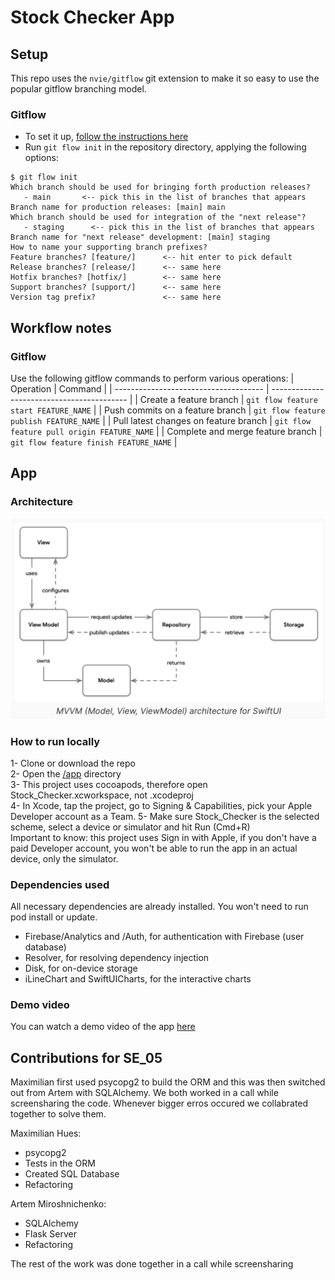 # Stock Checker App

## Setup

This repo uses the `nvie/gitflow` git extension to make it so easy to use the
popular gitflow branching model.

### Gitflow

- To set it up, [follow the instructions here](https://github.com/nvie/gitflow/wiki/Installation)
- Run `git flow init` in the repository directory, applying the following options:

```
$ git flow init
Which branch should be used for bringing forth production releases?
   - main       <-- pick this in the list of branches that appears
Branch name for production releases: [main] main
Which branch should be used for integration of the "next release"?
   - staging      <-- pick this in the list of branches that appears
Branch name for "next release" development: [main] staging
How to name your supporting branch prefixes?
Feature branches? [feature/]      <-- hit enter to pick default
Release branches? [release/]      <-- same here
Hotfix branches? [hotfix/]        <-- same here
Support branches? [support/]      <-- same here
Version tag prefix?               <-- same here
```

## Workflow notes

### Gitflow

Use the following gitflow commands to perform various operations:
| Operation | Command |
| ------------------------------------- | ------------------------------------------ |
| Create a feature branch | `git flow feature start FEATURE_NAME` |
| Push commits on a feature branch | `git flow feature publish FEATURE_NAME` |
| Pull latest changes on feature branch | `git flow feature pull origin FEATURE_NAME` |
| Complete and merge feature branch | `git flow feature finish FEATURE_NAME` |

## App

### Architecture
![mvvm](./mvvm.png)

### How to run locally
1- Clone or download the repo  
2- Open the [/app](./app) directory  
3- This project uses cocoapods, therefore open Stock_Checker.xcworkspace, not .xcodeproj  
4- In Xcode, tap the project, go to Signing & Capabilities, pick your Apple Developer account as a Team. 
5- Make sure Stock_Checker is the selected scheme, select a device or simulator and hit Run (Cmd+R)  
Important to know: this project uses Sign in with Apple, if you don't have a paid Developer account, you won't be able to run the app in an actual device, only the simulator.

### Dependencies used
All necessary dependencies are already installed. You won't need to run pod install or update.
- Firebase/Analytics and /Auth, for authentication with Firebase (user database)
- Resolver, for resolving dependency injection
- Disk, for on-device storage
- iLineChart and SwiftUICharts, for the interactive charts

### Demo video
You can watch a demo video of the app [here](https://youtu.be/nYtJxTl_pqo)

## Contributions for SE_05

Maximilian first used psycopg2 to build the ORM and this was then switched out from Artem with SQLAlchemy. 
We both worked in a call while screensharing the code.
Whenever bigger erros occured we collabrated together to solve them.

Maximilian Hues: 
- psycopg2
- Tests in the ORM
- Created SQL Database
- Refactoring

Artem Miroshnichenko:
- SQLAlchemy
- Flask Server
- Refactoring

The rest of the work was done together in a call while screensharing 
